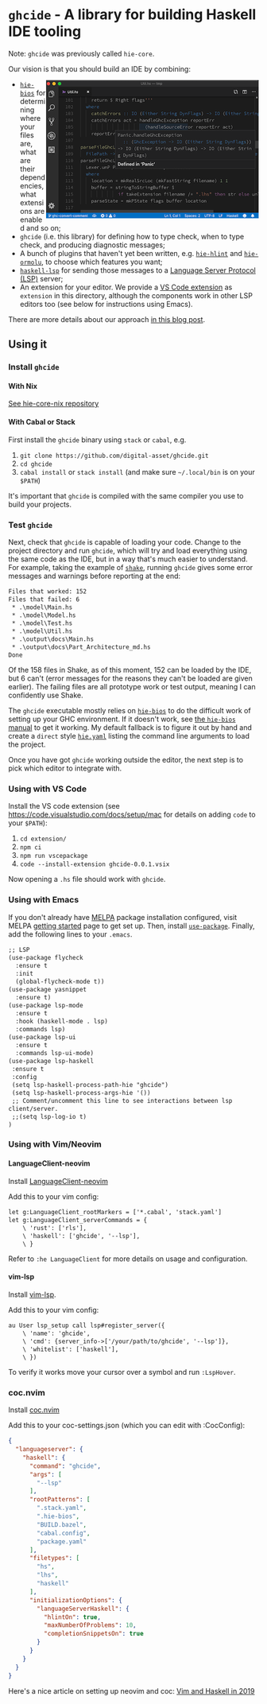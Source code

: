 # `ghcide` - A library for building Haskell IDE tooling

Note: `ghcide` was previously called `hie-core`.

Our vision is that you should build an IDE by combining:


<img style="float:right;" src="img/vscode2.png"/>

* [`hie-bios`](https://github.com/mpickering/hie-bios) for determining where your files are, what are their dependencies, what extensions are enabled and so on;
* `ghcide` (i.e. this library) for defining how to type check, when to type check, and producing diagnostic messages;
* A bunch of plugins that haven't yet been written, e.g. [`hie-hlint`](https://github.com/ndmitchell/hlint) and [`hie-ormolu`](https://github.com/tweag/ormolu), to choose which features you want;
* [`haskell-lsp`](https://github.com/alanz/haskell-lsp) for sending those messages to a [Language Server Protocol (LSP)](https://microsoft.github.io/language-server-protocol/) server;
* An extension for your editor. We provide a [VS Code extension](https://code.visualstudio.com/api) as `extension` in this directory, although the components work in other LSP editors too (see below for instructions using Emacs).

There are more details about our approach [in this blog post](https://4ta.uk/p/shaking-up-the-ide).

## Using it

### Install `ghcide`

#### With Nix

[See hie-core-nix repository](https://github.com/hercules-ci/hie-core-nix)

#### With Cabal or Stack

First install the `ghcide` binary using `stack` or `cabal`, e.g.

1. `git clone https://github.com/digital-asset/ghcide.git`
2. `cd ghcide`
3. `cabal install` or `stack install` (and make sure `~/.local/bin` is on your `$PATH`)

It's important that `ghcide` is compiled with the same compiler you use to build your projects.

### Test `ghcide`

Next, check that `ghcide` is capable of loading your code. Change to the project directory and run `ghcide`, which will try and load everything using the same code as the IDE, but in a way that's much easier to understand. For example, taking the example of [`shake`](https://github.com/ndmitchell/shake), running `ghcide` gives some error messages and warnings before reporting at the end:

```
Files that worked: 152
Files that failed: 6
 * .\model\Main.hs
 * .\model\Model.hs
 * .\model\Test.hs
 * .\model\Util.hs
 * .\output\docs\Main.hs
 * .\output\docs\Part_Architecture_md.hs
Done
```

Of the 158 files in Shake, as of this moment, 152 can be loaded by the IDE, but 6 can't (error messages for the reasons they can't be loaded are given earlier). The failing files are all prototype work or test output, meaning I can confidently use Shake.

The `ghcide` executable mostly relies on [`hie-bios`](https://github.com/mpickering/hie-bios) to do the difficult work of setting up your GHC environment. If it doesn't work, see [the `hie-bios` manual](https://github.com/mpickering/hie-bios#readme) to get it working. My default fallback is to figure it out by hand and create a `direct` style [`hie.yaml`](https://github.com/ndmitchell/shake/blob/master/hie.yaml) listing the command line arguments to load the project.

Once you have got `ghcide` working outside the editor, the next step is to pick which editor to integrate with.

### Using with VS Code

Install the VS code extension (see https://code.visualstudio.com/docs/setup/mac for details on adding `code` to your `$PATH`):

1. `cd extension/`
2. `npm ci`
3. `npm run vscepackage`
4. `code --install-extension ghcide-0.0.1.vsix`

Now opening a `.hs` file should work with `ghcide`.

### Using with Emacs

If you don't already have [MELPA](https://melpa.org/#/) package installation configured, visit MELPA [getting started](https://melpa.org/#/getting-started) page to get set up. Then, install [`use-package`](https://melpa.org/#/use-package). Finally, add the following lines to your `.emacs`.
```elisp
;; LSP
(use-package flycheck
  :ensure t
  :init
  (global-flycheck-mode t))
(use-package yasnippet
  :ensure t)
(use-package lsp-mode
  :ensure t
  :hook (haskell-mode . lsp)
  :commands lsp)
(use-package lsp-ui
  :ensure t
  :commands lsp-ui-mode)
(use-package lsp-haskell
 :ensure t
 :config
 (setq lsp-haskell-process-path-hie "ghcide")
 (setq lsp-haskell-process-args-hie '())
 ;; Comment/uncomment this line to see interactions between lsp client/server.
 ;;(setq lsp-log-io t)
)
```

### Using with Vim/Neovim

#### LanguageClient-neovim
Install [LanguageClient-neovim](https://github.com/autozimu/LanguageClient-neovim)

Add this to your vim config:
```vim
let g:LanguageClient_rootMarkers = ['*.cabal', 'stack.yaml']
let g:LanguageClient_serverCommands = {
    \ 'rust': ['rls'],
    \ 'haskell': ['ghcide', '--lsp'],
    \ }
```

Refer to `:he LanguageClient` for more details on usage and configuration.

#### vim-lsp
Install [vim-lsp](https://github.com/prabirshrestha/vim-lsp).

Add this to your vim config:

```vim
au User lsp_setup call lsp#register_server({
    \ 'name': 'ghcide',
    \ 'cmd': {server_info->['/your/path/to/ghcide', '--lsp']},
    \ 'whitelist': ['haskell'],
    \ })
```

To verify it works move your cursor over a symbol and run `:LspHover`.

### coc.nvim

Install [coc.nvim](https://github.com/neoclide/coc.nvim)

Add this to your coc-settings.json (which you can edit with :CocConfig):

```json
{
  "languageserver": {
    "haskell": {
      "command": "ghcide",
      "args": [
        "--lsp"
      ],
      "rootPatterns": [
        ".stack.yaml",
        ".hie-bios",
        "BUILD.bazel",
        "cabal.config",
        "package.yaml"
      ],
      "filetypes": [
        "hs",
        "lhs",
        "haskell"
      ],
      "initializationOptions": {
        "languageServerHaskell": {
          "hlintOn": true,
          "maxNumberOfProblems": 10,
          "completionSnippetsOn": true
        }
      }
    }
  }
}
```

Here's a nice article on setting up neovim and coc: [Vim and Haskell in
2019](http://marco-lopes.com/articles/Vim-and-Haskell-in-2019/)
